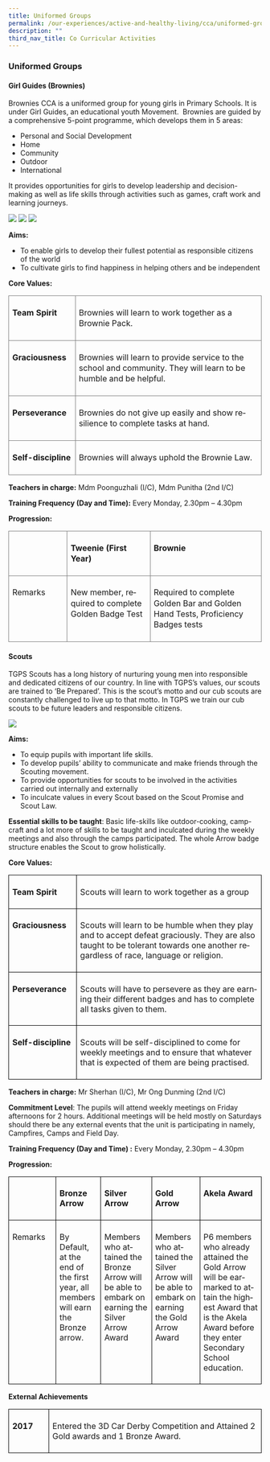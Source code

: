 ```yaml
---
title: Uniformed Groups
permalink: /our-experiences/active-and-healthy-living/cca/uniformed-groups/
description: ""
third_nav_title: Co Curricular Activities
---
```

### **Uniformed Groups**

#### **Girl Guides (Brownies)**

Brownies CCA is a uniformed group for young girls in Primary Schools. It is under Girl Guides, an educational youth Movement.&nbsp; Brownies are guided by a comprehensive 5-point programme, which develops them in 5 areas:

* Personal and Social Development&nbsp;&nbsp;&nbsp;&nbsp;&nbsp;&nbsp; &nbsp;&nbsp;&nbsp;&nbsp;
* Home
* Community
* Outdoor
* International

It provides opportunities for girls to develop leadership and decision-making as well as life skills through activities such as games, craft work and learning journeys.

![](/images/brownies%201.jpg)
![](/images/brownies%202.jpg)
![](/images/brownies%203.jpg)


**Aims:**

* To enable girls to develop their fullest potential as responsible citizens of the world
* To cultivate girls to find happiness in helping others and be independent

**Core Values:**

<table class="MsoNormalTable" border="1" cellspacing="0" cellpadding="0" width="635" style="border-collapse:collapse;mso-table-layout-alt:fixed;border:none;
 mso-border-alt:solid gray .75pt;mso-yfti-tbllook:1536;mso-padding-alt:0cm 5.4pt 0cm 5.4pt;
 mso-border-insideh:.75pt solid gray;mso-border-insidev:.75pt solid gray"><tbody><tr style="mso-yfti-irow:0;mso-yfti-firstrow:yes;height:26.0pt"><td width="124" valign="top" style="width:93.0pt;border:solid gray 1.0pt;
  mso-border-alt:solid gray .75pt;padding:5.0pt 5.0pt 5.0pt 5.0pt;height:26.0pt"><p class="MsoNormal" style="line-height:133%"><b style="mso-bidi-font-weight:
  normal"><span lang="EN">Team Spirit</span></b></p></td><td width="511" valign="top" style="width:383.25pt;border:solid gray 1.0pt;
  border-left:none;mso-border-left-alt:solid gray .75pt;mso-border-alt:solid gray .75pt;
  padding:5.0pt 5.0pt 5.0pt 5.0pt;height:26.0pt"><p class="MsoNormal" style="line-height:133%"><span lang="EN">Brownies will learn to work together as a Brownie Pack.</span></p></td></tr><tr style="mso-yfti-irow:1;height:40.0pt"><td width="124" valign="top" style="width:93.0pt;border:solid gray 1.0pt;
  border-top:none;mso-border-top-alt:solid gray .75pt;mso-border-alt:solid gray .75pt;
  padding:5.0pt 5.0pt 5.0pt 5.0pt;height:40.0pt"><p class="MsoNormal" style="line-height:133%"><b style="mso-bidi-font-weight:
  normal"><span lang="EN">Graciousness</span></b></p></td><td width="511" valign="top" style="width:383.25pt;border-top:none;border-left:
  none;border-bottom:solid gray 1.0pt;border-right:solid gray 1.0pt;mso-border-top-alt:
  solid gray .75pt;mso-border-left-alt:solid gray .75pt;mso-border-alt:solid gray .75pt;
  padding:5.0pt 5.0pt 5.0pt 5.0pt;height:40.0pt"><p class="MsoNormal" style="line-height:133%"><span lang="EN">Brownies will learn to provide service to the school and community. They will learn to be humble and be helpful.</span></p></td></tr><tr style="mso-yfti-irow:2;height:26.0pt"><td width="124" valign="top" style="width:93.0pt;border:solid gray 1.0pt;
  border-top:none;mso-border-top-alt:solid gray .75pt;mso-border-alt:solid gray .75pt;
  padding:5.0pt 5.0pt 5.0pt 5.0pt;height:26.0pt"><p class="MsoNormal" style="line-height:133%"><b style="mso-bidi-font-weight:
  normal"><span lang="EN">Perseverance</span></b></p></td><td width="511" valign="top" style="width:383.25pt;border-top:none;border-left:
  none;border-bottom:solid gray 1.0pt;border-right:solid gray 1.0pt;mso-border-top-alt:
  solid gray .75pt;mso-border-left-alt:solid gray .75pt;mso-border-alt:solid gray .75pt;
  padding:5.0pt 5.0pt 5.0pt 5.0pt;height:26.0pt"><p class="MsoNormal" style="line-height:133%"><span lang="EN">Brownies do not give up easily and show resilience to complete tasks at hand.</span></p></td></tr><tr style="mso-yfti-irow:3;mso-yfti-lastrow:yes;height:26.0pt"><td width="124" valign="top" style="width:93.0pt;border:solid gray 1.0pt;
  border-top:none;mso-border-top-alt:solid gray .75pt;mso-border-alt:solid gray .75pt;
  padding:5.0pt 5.0pt 5.0pt 5.0pt;height:26.0pt"><p class="MsoNormal" style="line-height:133%"><b style="mso-bidi-font-weight:
  normal"><span lang="EN">Self-discipline</span></b></p></td><td width="511" valign="top" style="width:383.25pt;border-top:none;border-left:
  none;border-bottom:solid gray 1.0pt;border-right:solid gray 1.0pt;mso-border-top-alt:
  solid gray .75pt;mso-border-left-alt:solid gray .75pt;mso-border-alt:solid gray .75pt;
  padding:5.0pt 5.0pt 5.0pt 5.0pt;height:26.0pt"><p class="MsoNormal" style="line-height:133%"><span lang="EN">Brownies will always uphold the Brownie Law.</span></p></td></tr></tbody></table>

**Teachers in charge:** Mdm Poonguzhali (I/C), Mdm Punitha (2nd I/C)

**Training Frequency (Day and Time):** Every Monday, 2.30pm – 4.30pm

**Progression:**

<table class="MsoNormalTable" border="1" cellspacing="0" cellpadding="0" width="629" style="border-collapse:collapse;mso-table-layout-alt:fixed;border:none;
 mso-border-alt:solid gray .75pt;mso-yfti-tbllook:1536;mso-padding-alt:0cm 5.4pt 0cm 5.4pt;
 mso-border-insideh:.75pt solid gray;mso-border-insidev:.75pt solid gray"><tbody><tr style="mso-yfti-irow:0;mso-yfti-firstrow:yes;height:26.0pt"><td width="127" valign="top" style="width:95.25pt;border:solid gray 1.0pt;
  mso-border-alt:solid gray .75pt;padding:5.0pt 5.0pt 5.0pt 5.0pt;height:26.0pt"><p class="MsoNormal" style="line-height:133%"><span lang="EN"><span style="mso-spacerun:yes">&nbsp;</span></span></p></td><td width="210" valign="top" style="width:157.5pt;border:solid gray 1.0pt;
  border-left:none;mso-border-left-alt:solid gray .75pt;mso-border-alt:solid gray .75pt;
  padding:5.0pt 5.0pt 5.0pt 5.0pt;height:26.0pt"><p class="MsoNormal" style="line-height:133%"><b style="mso-bidi-font-weight:
  normal"><span lang="EN">Tweenie (First Year)</span></b></p></td><td width="292" valign="top" style="width:219.0pt;border:solid gray 1.0pt;
  border-left:none;mso-border-left-alt:solid gray .75pt;mso-border-alt:solid gray .75pt;
  padding:5.0pt 5.0pt 5.0pt 5.0pt;height:26.0pt"><p class="MsoNormal" style="line-height:133%"><b style="mso-bidi-font-weight:
  normal"><span lang="EN">Brownie</span></b></p></td></tr><tr style="mso-yfti-irow:1;mso-yfti-lastrow:yes;height:55.0pt"><td width="127" valign="top" style="width:95.25pt;border:solid gray 1.0pt;
  border-top:none;mso-border-top-alt:solid gray .75pt;mso-border-alt:solid gray .75pt;
  padding:5.0pt 5.0pt 5.0pt 5.0pt;height:55.0pt"><p class="MsoNormal" style="line-height:133%"><span lang="EN">Remarks</span></p></td><td width="210" valign="top" style="width:157.5pt;border-top:none;border-left:
  none;border-bottom:solid gray 1.0pt;border-right:solid gray 1.0pt;mso-border-top-alt:
  solid gray .75pt;mso-border-left-alt:solid gray .75pt;mso-border-alt:solid gray .75pt;
  padding:5.0pt 5.0pt 5.0pt 5.0pt;height:55.0pt"><p class="MsoNormal" style="line-height:133%"><span lang="EN">New member, required to complete Golden Badge Test</span></p></td><td width="292" valign="top" style="width:219.0pt;border-top:none;border-left:
  none;border-bottom:solid gray 1.0pt;border-right:solid gray 1.0pt;mso-border-top-alt:
  solid gray .75pt;mso-border-left-alt:solid gray .75pt;mso-border-alt:solid gray .75pt;
  padding:5.0pt 5.0pt 5.0pt 5.0pt;height:55.0pt"><p class="MsoNormal" style="line-height:133%"><span lang="EN">Required to complete Golden Bar and Golden Hand Tests, Proficiency Badges tests</span></p></td></tr></tbody></table>

#### **Scouts**

TGPS Scouts has a long history of nurturing young men into responsible and dedicated citizens of our country. In line with TGPS’s values, our scouts are trained to ‘Be Prepared’. This is the scout’s motto and our cub scouts are constantly challenged to live up to that motto. In TGPS we train our cub scouts to be future leaders and responsible citizens.

![](/images/scouts%201.png)

**Aims:**

* To equip pupils with important life skills.
* To develop pupils’ ability to communicate and make friends through the Scouting movement.
* To provide opportunities for scouts to be involved in the activities carried out internally and externally
* To inculcate values in every Scout based on the Scout Promise and Scout Law.

**Essential skills to be taught**: Basic life-skills like outdoor-cooking, camp-craft and a lot more of skills to be taught and inculcated during the weekly meetings and also through the camps participated. The whole Arrow badge structure enables the Scout to grow holistically.

**Core Values:**

<table style="border-collapse:collapse;mso-table-layout-alt:fixed;border:none;
 mso-yfti-tbllook:1536;mso-padding-alt:0cm 5.4pt 0cm 5.4pt;mso-border-insideh:
 cell-none;mso-border-insidev:cell-none" width="643" cellpadding="0" cellspacing="0" border="1" class="MsoNormalTable"><tbody><tr style="mso-yfti-irow:0;mso-yfti-firstrow:yes;height:24.0pt"><td style="width:96.0pt;border:solid black 1.0pt;
  padding:5.0pt 5.0pt 5.0pt 5.0pt;height:24.0pt" valign="top" width="128"><p class="MsoNormal"><b style="mso-bidi-font-weight:normal"><span lang="EN">Team Spirit</span></b></p></td><td style="width:386.25pt;border:solid black 1.0pt;
  border-left:none;padding:5.0pt 5.0pt 5.0pt 5.0pt;height:24.0pt" valign="top" width="515"><p class="MsoNormal"><span lang="EN">Scouts will learn to work together as a group</span></p></td></tr><tr style="mso-yfti-irow:1;height:51.0pt"><td style="width:96.0pt;border:solid black 1.0pt;
  border-top:none;padding:5.0pt 5.0pt 5.0pt 5.0pt;height:51.0pt" valign="top" width="128"><p class="MsoNormal"><b style="mso-bidi-font-weight:normal"><span lang="EN">Graciousness</span></b></p></td><td style="width:386.25pt;border-top:none;border-left:
  none;border-bottom:solid black 1.0pt;border-right:solid black 1.0pt;
  padding:5.0pt 5.0pt 5.0pt 5.0pt;height:51.0pt" valign="top" width="515"><p class="MsoNormal"><span lang="EN">Scouts will learn to be humble when they play<span style="mso-spacerun:yes">&nbsp; </span>and to accept defeat graciously. They are also taught to be tolerant towards one another regardless of race, language or religion.</span></p></td></tr><tr style="mso-yfti-irow:2;height:37.0pt"><td style="width:96.0pt;border:solid black 1.0pt;
  border-top:none;padding:5.0pt 5.0pt 5.0pt 5.0pt;height:37.0pt" valign="top" width="128"><p class="MsoNormal"><b style="mso-bidi-font-weight:normal"><span lang="EN">Perseverance</span></b></p></td><td style="width:386.25pt;border-top:none;border-left:
  none;border-bottom:solid black 1.0pt;border-right:solid black 1.0pt;
  padding:5.0pt 5.0pt 5.0pt 5.0pt;height:37.0pt" valign="top" width="515"><p class="MsoNormal"><span lang="EN">Scouts will have to persevere as they are earning their different badges and has to complete all tasks given to them.</span></p></td></tr><tr style="mso-yfti-irow:3;mso-yfti-lastrow:yes;height:37.0pt"><td style="width:96.0pt;border:solid black 1.0pt;
  border-top:none;padding:5.0pt 5.0pt 5.0pt 5.0pt;height:37.0pt" valign="top" width="128"><p class="MsoNormal"><b style="mso-bidi-font-weight:normal"><span lang="EN">Self-discipline</span></b></p></td><td style="width:386.25pt;border-top:none;border-left:
  none;border-bottom:solid black 1.0pt;border-right:solid black 1.0pt;
  padding:5.0pt 5.0pt 5.0pt 5.0pt;height:37.0pt" valign="top" width="515"><p class="MsoNormal"><span lang="EN">Scouts will be self-disciplined to come for weekly meetings and to ensure that whatever that is expected of them are being practised.</span></p></td></tr></tbody></table>

  

**Teachers in charge:** Mr Sherhan (I/C), Mr Ong Dunming (2nd I/C)

**Commitment Level**: The pupils will attend weekly meetings on Friday afternoons for 2 hours. Additional meetings will be held mostly on Saturdays should there be any external events that the unit is participating in namely, Campfires, Camps and Field Day.

**Training Frequency (Day and Time) :** Every Monday, 2.30pm – 4.30pm

**Progression:**

<table style="border-collapse:collapse;mso-table-layout-alt:fixed;border:none;
 mso-yfti-tbllook:1536;mso-padding-alt:0cm 5.4pt 0cm 5.4pt;mso-border-insideh:
 cell-none;mso-border-insidev:cell-none" width="650" cellpadding="0" cellspacing="0" border="1" class="MsoNormalTable"><tbody><tr style="mso-yfti-irow:0;mso-yfti-firstrow:yes;height:24.0pt"><td style="width:87.75pt;border:solid black 1.0pt;
  padding:5.0pt 5.0pt 5.0pt 5.0pt;height:24.0pt" valign="top" width="117"><p class="MsoNormal"><span lang="EN"><span style="mso-spacerun:yes">&nbsp;</span></span></p></td><td style="width:88.5pt;border:solid black 1.0pt;
  border-left:none;padding:5.0pt 5.0pt 5.0pt 5.0pt;height:24.0pt" valign="top" width="118"><p class="MsoNormal"><b style="mso-bidi-font-weight:normal"><span lang="EN">Bronze Arrow</span></b></p></td><td style="width:96.0pt;border:solid black 1.0pt;
  border-left:none;padding:5.0pt 5.0pt 5.0pt 5.0pt;height:24.0pt" valign="top" width="128"><p class="MsoNormal"><b style="mso-bidi-font-weight:normal"><span lang="EN">Silver Arrow</span></b></p></td><td style="width:81.75pt;border:solid black 1.0pt;
  border-left:none;padding:5.0pt 5.0pt 5.0pt 5.0pt;height:24.0pt" valign="top" width="109"><p class="MsoNormal"><b style="mso-bidi-font-weight:normal"><span lang="EN">Gold Arrow</span></b></p></td><td style="width:133.5pt;border:solid black 1.0pt;
  border-left:none;padding:5.0pt 5.0pt 5.0pt 5.0pt;height:24.0pt" valign="top" width="178"><p class="MsoNormal"><b style="mso-bidi-font-weight:normal"><span lang="EN">Akela Award</span></b></p></td></tr><tr style="mso-yfti-irow:1;mso-yfti-lastrow:yes;height:187.0pt"><td style="width:87.75pt;border:solid black 1.0pt;
  border-top:none;padding:5.0pt 5.0pt 5.0pt 5.0pt;height:187.0pt" valign="top" width="117"><p class="MsoNormal"><span lang="EN">Remarks</span></p></td><td style="width:88.5pt;border-top:none;border-left:
  none;border-bottom:solid black 1.0pt;border-right:solid black 1.0pt;
  padding:5.0pt 5.0pt 5.0pt 5.0pt;height:187.0pt" valign="top" width="118"><p class="MsoNormal"><span lang="EN">By Default, at the end of the first year, all members will earn the Bronze arrow.</span></p></td><td style="width:96.0pt;border-top:none;border-left:
  none;border-bottom:solid black 1.0pt;border-right:solid black 1.0pt;
  padding:5.0pt 5.0pt 5.0pt 5.0pt;height:187.0pt" valign="top" width="128"><p class="MsoNormal"><span lang="EN">Members who attained the Bronze Arrow will be able to embark on earning the Silver Arrow Award</span></p></td><td style="width:81.75pt;border-top:none;border-left:
  none;border-bottom:solid black 1.0pt;border-right:solid black 1.0pt;
  padding:5.0pt 5.0pt 5.0pt 5.0pt;height:187.0pt" valign="top" width="109"><p class="MsoNormal"><span lang="EN">Members who attained the Silver Arrow will be able to embark on earning the Gold Arrow Award</span></p></td><td style="width:133.5pt;border-top:none;border-left:
  none;border-bottom:solid black 1.0pt;border-right:solid black 1.0pt;
  padding:5.0pt 5.0pt 5.0pt 5.0pt;height:187.0pt" valign="top" width="178"><p class="MsoNormal"><span lang="EN">P6 members who already attained the Gold Arrow will be earmarked to attain the highest Award that is the Akela Award before they enter Secondary School education.</span></p></td></tr></tbody></table>

**External Achievements**

<table style="border-collapse:collapse;mso-table-layout-alt:fixed;border:none;
 mso-yfti-tbllook:1536;mso-padding-alt:0cm 5.4pt 0cm 5.4pt;mso-border-insideh:
 cell-none;mso-border-insidev:cell-none" width="592" cellpadding="0" cellspacing="0" border="1" class="MsoNormalTable"><tbody><tr style="mso-yfti-irow:0;mso-yfti-firstrow:yes;mso-yfti-lastrow:yes;
  height:37.0pt"><td style="width:55.5pt;border:solid black 1.0pt;
  padding:5.0pt 5.0pt 5.0pt 5.0pt;height:37.0pt" valign="top" width="74"><p class="MsoNormal"><b style="mso-bidi-font-weight:normal"><span lang="EN">2017</span></b></p></td><td style="width:388.5pt;border:solid black 1.0pt;
  border-left:none;padding:5.0pt 5.0pt 5.0pt 5.0pt;height:37.0pt" valign="top" width="518"><p class="MsoNormal"><span lang="EN">Entered the 3D Car Derby Competition and Attained 2 Gold awards and 1 Bronze Award.</span></p></td></tr></tbody></table>